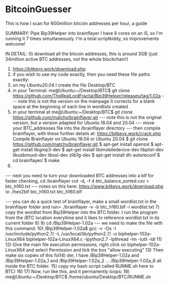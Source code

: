 # BitcoinGuesser
This is how I scan for 600million bitcoin addresses per hour, a guide

SUMMARY:
Pipe Bip39Helper into brainflayer
I have 8 cores on an i5, so I'm running it 7 times simultaneously.
I'm a total scriptkiddy, so improvements welcome!

IN DETAIL:
0) download all the bitcoin addresses, this is around 3GB (just 34million active BTC addresses, not the whole blockchain!)
1) https://bitkeys.work/download.php
4) if you wish to use my code exactly, then you need these file paths exactly:
5) on my Ubuntu20.04 I create the file Desktop/BTC
6) in your Terminal: me@Ubuntu:~/Desktop/BTC$ git clone https://github.com/TheRealLordFractal/Bip39Helper/releases/tag/1.02a
--- note this is not the version on the mainpage it corrects for a blank space at the beginning of each line in wordlists created
5) in your terminal at me@Ubuntu:~/Desktop/BTC$ git clone https://github.com/matchv/brainflayer.git
---  note this is not the original version, but a version adapted for Ubuntu 18.04 and 20.04
--- move your BTC_addresses file into the /brainflayer directory
---  then compile brainflayer, with these further details at: https://bitkeys.work/crack.php
    Compile Brainflayer on Ubuntu 18.04 or Ubuntu 20.04
    $ git clone https://github.com/matchv/brainflayer.git
    $ apt-get install openssl
    $ apt-get install libgmp3-dev
    $ apt-get install libimobiledevice-dev libplist-dev libusbmuxd-dev libssl-dev zlib1g-dev
    $ apt-get install dh-autoreconf
    $ cd brainflayer/
    $ make
6)
--- next you need to turn your downloaded BTC addresses into a blf for faster checking, 
cd /brainflayer
cut -d, -f 4 btc_balance_sorted.csv > btc_h160.txt  ---  notes on this here: https://www.bitkeys.work/download.php \n
./hex2blf btc_h160.txt btc_h160.blf

--- you can do a quick test of brainflayer, make a small wordlist.txt in the brainflayer folder and run> ./brainflayer -v -b btc_h160.blf -i wordlist.txt
7) copy the wordlist from Bip39Helper into the BTC folder. I run the program from the /BTC location everytime and it likes to reference wordlist.txt in its current folder
8) 
9) cd /Bip39Helper-1.02a  ---  we need to make the file with this command:
10) /Bip39Helper-1.02a$    gcc -v -Os -I /usr/include/python2.7/ -L /usr/local/lib/python2.7/ -o biphelper-102a-LinuxX64 biphelper-102a-LinuxX64.c -lpython2.7 -lpthread -lm -lutil -ldl
11) 
12) Give the main file execution permissions, right click on biphelper-102a-LinuxX64 and select Permission and tick the box "allow executing"
13) Then make six copies of this fol14) der, I have /Bip39Helper-1.02a and /Bip39Helper-1.02a_1 and /Bip39Helper-1.02a_2 ... /Bip39Helper-1.02a_6 all inside the BTC folder.
15) copy my bash script called RUNME.sh here to BTC/
16) 
17) Now, run like this, and it permanently loops:
18)   me@Ubuntu:~/Desktop/BTC$ /home/ubuntu/Desktop/BTC/RUNME.sh
